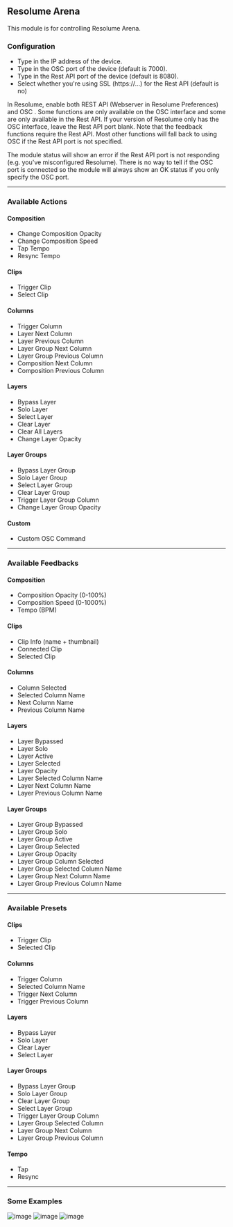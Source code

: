 ## Resolume Arena
This module is for controlling Resolume Arena.

### Configuration
* Type in the IP address of the device.
* Type in the OSC port of the device (default is 7000).
* Type in the Rest API port of the device (default is 8080).
* Select whether you're using SSL (https://...) for the Rest API (default is no)

In Resolume, enable both REST API (Webserver in Resolume Preferences) and OSC .
Some functions are only available
on the OSC interface and some are only available in the Rest API. If your version
of Resolume only has the OSC interface, leave the Rest API port blank. Note that
the feedback functions require the Rest API. Most other functions will fall back 
to using OSC if the Rest API port is not specified.

The module status will show an error if the Rest API port is not responding (e.g.
you've misconfigured Resolume). There is no way to tell if the OSC port is connected
so the module will always show an OK status if you only specify the OSC port.

---
### Available Actions

#### Composition
* Change Composition Opacity
* Change Composition Speed
* Tap Tempo
* Resync Tempo

#### Clips
* Trigger Clip
* Select Clip

#### Columns
* Trigger Column
* Layer Next Column
* Layer Previous Column
* Layer Group Next Column
* Layer Group Previous Column
* Composition Next Column
* Composition Previous Column

#### Layers 
* Bypass Layer
* Solo Layer
* Select Layer
* Clear Layer
* Clear All Layers
* Change Layer Opacity

#### Layer Groups
* Bypass Layer Group
* Solo Layer Group
* Select Layer Group
* Clear Layer Group
* Trigger Layer Group Column
* Change Layer Group Opacity

#### Custom
* Custom OSC Command

---

### Available Feedbacks

#### Composition
* Composition Opacity (0-100%)
* Composition Speed (0-1000%)
* Tempo (BPM)

#### Clips
* Clip Info (name + thumbnail)
* Connected Clip
* Selected Clip

#### Columns
* Column Selected
* Selected Column Name
* Next Column Name
* Previous Column Name

#### Layers 
* Layer Bypassed
* Layer Solo
* Layer Active
* Layer Selected
* Layer Opacity
* Layer Selected Column Name
* Layer Next Column Name
* Layer Previous Column Name

#### Layer Groups
* Layer Group Bypassed
* Layer Group Solo
* Layer Group Active
* Layer Group Selected
* Layer Group Opacity
* Layer Group Column Selected
* Layer Group Selected Column Name
* Layer Group Next Column Name
* Layer Group Previous Column Name

---

### Available Presets

#### Clips
* Trigger Clip
* Selected Clip

#### Columns
* Trigger Column
* Selected Column Name
* Trigger Next Column
* Trigger Previous Column

#### Layers 
* Bypass Layer
* Solo Layer
* Clear Layer
* Select Layer

#### Layer Groups
* Bypass Layer Group
* Solo Layer Group
* Clear Layer Group
* Select Layer Group
* Trigger Layer Group Column
* Layer Group Selected Column
* Layer Group Next Column
* Layer Group Previous Column

#### Tempo
* Tap
* Resync

---
### Some Examples

![image](https://github.com/bitfocus/companion-module-resolume-arena/assets/10220112/a3cbebd2-d4c8-4bcc-a139-ae3c41d7cee0)
![image](https://github.com/bitfocus/companion-module-resolume-arena/assets/10220112/7e43e648-1816-43d2-ad3c-3a5ac43f8c57)
![image](https://github.com/bitfocus/companion-module-resolume-arena/assets/10220112/575fecb8-2d26-4a46-ac35-d26cd272d3dc)
